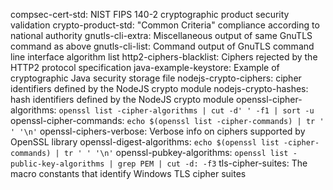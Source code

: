 compsec-cert-std: NIST FIPS 140-2 cryptographic product security validation
crypto-product-std: "Common Criteria" compliance according to national authority
gnutls-cli-extra: Miscellaneous output of same GnuTLS command as above
gnutls-cli-list: Command output of GnuTLS command line interface algorithm list
http2-ciphers-blacklist: Ciphers rejected by the HTTP2 protocol specification
java-example-keystore: Example of cryptographic Java security storage file
nodejs-crypto-ciphers: cipher identifiers defined by the NodeJS crypto module
nodejs-crypto-hashes: hash identifiers defined by the NodeJS crypto module
openssl-cipher-algorithms: `openssl list -cipher-algorithms | cut -d' ' -f1 | sort -u`
openssl-cipher-commands: `echo $(openssl list -cipher-commands) | tr ' ' '\n'`
openssl-ciphers-verbose: Verbose info on ciphers supported by OpenSSL library
openssl-digest-algorithms: `echo $(openssl list -cipher-commands) | tr ' ' '\n'`
openssl-pubkey-algorithms: `openssl list -public-key-algorithms | grep PEM | cut -d: -f3`
tls-cipher-suites: The macro constants that identify Windows TLS cipher suites
